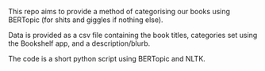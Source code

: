 This repo aims to provide a method of categorising our books using BERTopic (for shits and giggles if nothing else). 

Data is provided as a csv file containing the book titles, categories set using the Bookshelf app, and a description/blurb.

The code is a short python script using BERTopic and NLTK.
